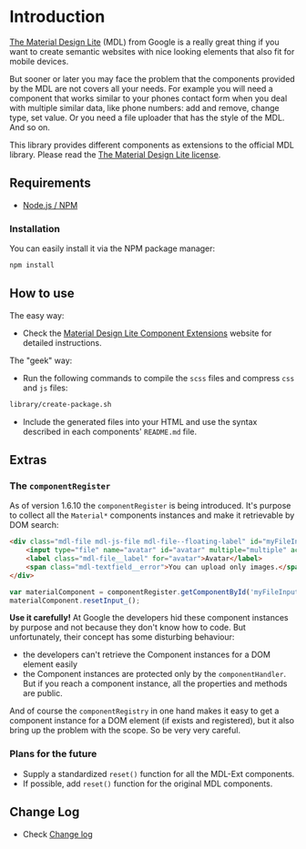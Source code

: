# Introduction #
[The Material Design Lite](https://github.com/google/material-design-lite) (MDL) from Google is a really great thing if
you want to create semantic websites with nice looking elements that also fit for mobile devices.

But sooner or later you may face the problem that the components provided by the MDL are not covers all your needs. 
For example you will need a component that works similar to your phones contact form when you deal with multiple similar data, 
like phone numbers: add and remove, change type, set value. Or you need a file uploader that has the style of the MDL. And so on.
 
This library provides different components as extensions to the official MDL library.
Please read the [The Material Design Lite license](LICENSE-MDL). 
 
## Requirements ##

- [Node.js / NPM](https://nodejs.org/en/download/)

### Installation ###

You can easily install it via the NPM package manager:

```bash
npm install
```

## How to use ##

The easy way:

- Check the [Material Design Lite Component Extensions](http://mdl.gixx-web.com/getting-started.html) website for detailed instructions.
 
The "geek" way:

- Run the following commands to compile the `scss` files and compress `css` and `js` files:

```bash
library/create-package.sh
```

- Include the generated files into your HTML and use the syntax described in each components' `README.md` file.

## Extras ##

### The `componentRegister` ###

As of version 1.6.10 the `componentRegister` is being introduced. It's purpose to collect all the `Material*` components
instances and make it retrievable by DOM search:

```html
<div class="mdl-file mdl-js-file mdl-file--floating-label" id="myFileInputElement">
    <input type="file" name="avatar" id="avatar" multiple="multiple" accept=".jpg,.gif,.png,.svg">
    <label class="mdl-file__label" for="avatar">Avatar</label>
    <span class="mdl-textfield__error">You can upload only images.</span>
</div>
```

```javascript
var materialComponent = componentRegister.getComponentById('myFileInputElement');
materialComponent.resetInput_();
```

**Use it carefully!** At Google the developers hid these component instances by purpose and not because they don't know
how to code. But unfortunately, their concept has some disturbing behaviour:

* the developers can't retrieve the Component instances for a DOM element easily
* the Component instances are protected only by the `componentHandler`. But if you reach a component instance, all the 
  properties and methods are public.
  
And of course the `componentRegistry` in one hand makes it easy to get a component instance for a DOM element (if exists
and registered), but it also bring up the problem with the scope. So be very very careful.

### Plans for the future ###

* Supply a standardized `reset()` function for all the MDL-Ext components.
* If possible, add `reset()` function for the original MDL components.

## Change Log ##

- Check [Change log](CHANGELOG.md)

